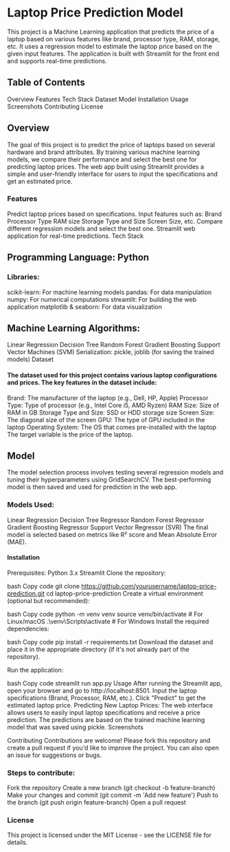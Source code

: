 # Laptop Price Prediction Model
This project is a Machine Learning application that predicts the price of a laptop based on various features like brand, processor type, RAM, storage, etc. It uses a regression model to estimate the laptop price based on the given input features. The application is built with Streamlit for the front end and supports real-time predictions.

## Table of Contents
Overview
Features
Tech Stack
Dataset
Model
Installation
Usage
Screenshots
Contributing
License
## Overview
The goal of this project is to predict the price of laptops based on several hardware and brand attributes. By training various machine learning models, we compare their performance and select the best one for predicting laptop prices. The web app built using Streamlit provides a simple and user-friendly interface for users to input the specifications and get an estimated price.

### Features
Predict laptop prices based on specifications.
Input features such as:
Brand
Processor Type
RAM size
Storage Type and Size
Screen Size, etc.
Compare different regression models and select the best one.
Streamlit web application for real-time predictions.
Tech Stack
## Programming Language: Python
### Libraries:
scikit-learn: For machine learning models
pandas: For data manipulation
numpy: For numerical computations
streamlit: For building the web application
matplotlib & seaborn: For data visualization
## Machine Learning Algorithms:
Linear Regression
Decision Tree
Random Forest
Gradient Boosting
Support Vector Machines (SVM)
Serialization: pickle, joblib (for saving the trained models)
Dataset
#### The dataset used for this project contains various laptop configurations and prices. The key features in the dataset include:

Brand: The manufacturer of the laptop (e.g., Dell, HP, Apple)
Processor Type: Type of processor (e.g., Intel Core i5, AMD Ryzen)
RAM Size: Size of RAM in GB
Storage Type and Size: SSD or HDD storage size
Screen Size: The diagonal size of the screen
GPU: The type of GPU included in the laptop
Operating System: The OS that comes pre-installed with the laptop
The target variable is the price of the laptop.

## Model
The model selection process involves testing several regression models and tuning their hyperparameters using GridSearchCV. The best-performing model is then saved and used for prediction in the web app.

### Models Used:
Linear Regression
Decision Tree Regressor
Random Forest Regressor
Gradient Boosting Regressor
Support Vector Regressor (SVR)
The final model is selected based on metrics like R² score and Mean Absolute Error (MAE).

#### Installation
Prerequisites:
Python 3.x
Streamlit
Clone the repository:

bash
Copy code
git clone https://github.com/yourusername/laptop-price-prediction.git
cd laptop-price-prediction
Create a virtual environment (optional but recommended):

bash
Copy code
python -m venv venv
source venv/bin/activate  # For Linux/macOS
.\venv\Scripts\activate   # For Windows
Install the required dependencies:

bash
Copy code
pip install -r requirements.txt
Download the dataset and place it in the appropriate directory (if it's not already part of the repository).

Run the application:

bash
Copy code
streamlit run app.py
Usage
After running the Streamlit app, open your browser and go to http://localhost:8501.
Input the laptop specifications (Brand, Processor, RAM, etc.).
Click "Predict" to get the estimated laptop price.
Predicting New Laptop Prices:
The web interface allows users to easily input laptop specifications and receive a price prediction.
The predictions are based on the trained machine learning model that was saved using pickle.
Screenshots

Contributing
Contributions are welcome! Please fork this repository and create a pull request if you'd like to improve the project. You can also open an issue for suggestions or bugs.

### Steps to contribute:
Fork the repository
Create a new branch (git checkout -b feature-branch)
Make your changes and commit (git commit -m 'Add new feature')
Push to the branch (git push origin feature-branch)
Open a pull request
### License
This project is licensed under the MIT License - see the LICENSE file for details.
